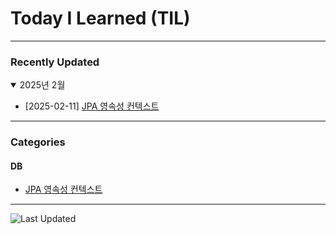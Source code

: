 # Today I Learned (TIL)

---


### Recently Updated

<details open>
<summary>2025년 2월 </summary>

- [2025-02-11] [JPA 영속성 컨텍스트](JPA/JPA_영속성_컨텍스트.md)

</details>

---

### Categories 

#### DB
- [JPA 영속성 컨텍스트](JPA/JPA_영속성_컨텍스트.md)

---

![Last Updated](https://img.shields.io/github/last-commit/aerhergag00/til?label=Last%20Updated)